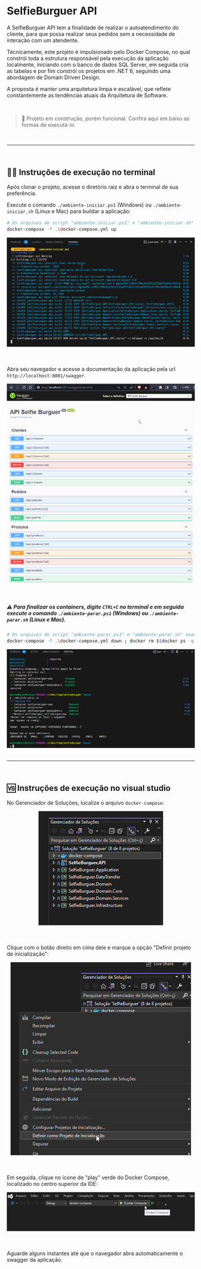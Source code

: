 ﻿# SelfieBurguer API

A SelfieBurguer API tem a finalidade de realizar o autoatendimento do cliente, para que possa realizar seus pedidos sem a necessidade de interação com um atendente.

Técnicamente, este projeto é impulsionado pelo Docker Compose, no qual constrói toda a estrutura responsável pela execução da aplicação localmente, iniciando com o banco de dados SQL Server, em seguida cria as tabelas e por fim constrói os projetos em .NET 6, seguindo uma abordagem de Domain Driven Design. 

A proposta é manter uma arquitetura limpa e escalável, que reflete constantemente as tendências atuais da Arquitetura de Software.

<br>

> 🚧 Projeto em construção, porém funcional. Confira aqui em baixo as formas de executá-lo.

<br>
<hr>
<br>

## 👨‍💻 Instruções de execução no terminal
Após clonar o projeto, acesse o diretório raiz e abra o terminal de sua preferência.

Execute o comando `./ambiente-iniciar.ps1` (Windows) ou `./ambiente-iniciar.sh` (Linux e Mac) para buildar a aplicação:

```sh
# Os arquivos de script "ambiente-iniciar.ps1" e "ambiente-iniciar.sh" executam:
docker-compose -f .\docker-compose.yml up
```

<div style="text-align:center;">
	<img src="./assets/1.png">
</div>

<br>
<br>

Abra seu navegador e acesse a documentação da aplicação pela url `http://localhost:8001/swagger`.

<div style="text-align:center;">
	<img src="./assets/2.png">
</div>

<br>
<br>

##### ⚠️ Para finalizar os containers, digite `CTRL+C` no terminal e em seguida execute o comando `./ambiente-parar.ps1` (Windows) ou `./ambiente-parar.sh` (Linux e Mac).

```sh
# Os arquivos de script "ambiente-parar.ps1" e "ambiente-parar.sh" executam:
docker-compose -f .\docker-compose.yml down ; docker rm $(docker ps -q --filter status=exited) ;  docker ps -a
```

<div style="text-align:center;">
	<img src="./assets/3.png">
</div>

<br>
<hr>
<br>

## 🆚 Instruções de execução no visual studio
No Gerenciador de Soluções, localize o arquivo `docker-compose`:
<div style="text-align:center;">
	<img src="./assets/4.png">
</div>

<br>
<br>


Clique com o botão direito em cima dele e marque a opção "Definir projeto de inicialização":
<div style="text-align:center;">
	<img src="./assets/5.png">
</div>

<br>
<br>

Em seguida, clique no ícone de "play" verde do Docker Compose, localizado no centro superior da IDE:
<div style="text-align:center;">
	<img src="./assets/6.png">
</div>

<br>
<br>

Aguarde alguns instantes até que o navegador abra automaticamente o swagger da aplicação.